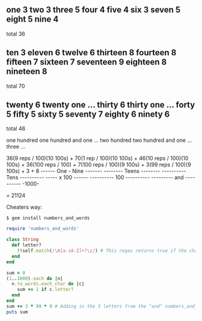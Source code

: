 one    3
two    3
three  5
four   4
five   4
six    3
seven  5
eight  5
nine   4
--------
total 36

ten        3
eleven     6
twelve     6
thirteen   8
fourteen   8
fifteen    7
sixteen    7
seventeen  9
eighteen   8
nineteen   8
------------
total     70

twenty           6
twenty one ...
thirty           6 
thirty one ...
forty            5
fifty            5
sixty            5
seventy          7
eighty           6
ninety           6
------------------
total           46

one hundred
one hundred and one ...
two hundred
two hundred and one ...
three ...

36(9 reps / 100)(10 100s) + 70(1 rep / 100)(10 100s) + 46(10 reps / 100)(10 100s) + 36(100 reps / 100) + 7(100 reps / 100)(9 100s) + 3(99 reps / 100)(9 100s) + 3 + 8
------ One - Nine -------   -------- Teens --------    ---------- Tens ----------   ----- x 100 ------  ---------- 100 ----------   --------- and ----------   -1000-

= 21124


Cheaters way:

`$ gem install numbers_and_words`

```ruby
require 'numbers_and_words'

class String
  def letter?
    !!self.match(/\A[a-zA-Z]+?\z/) # This regex returns true if the character is a letter A-Z or a-z and returns false if it is not
  end
end

sum = 0
(1..1000).each do |n|
  n.to_words.each_char do |c|
    sum += 1 if c.letter?
  end
end
sum += 3 * 99 * 9 # Adding in the 3 letters from the "and" numbers_and_words doesn't produce
puts sum
```
    